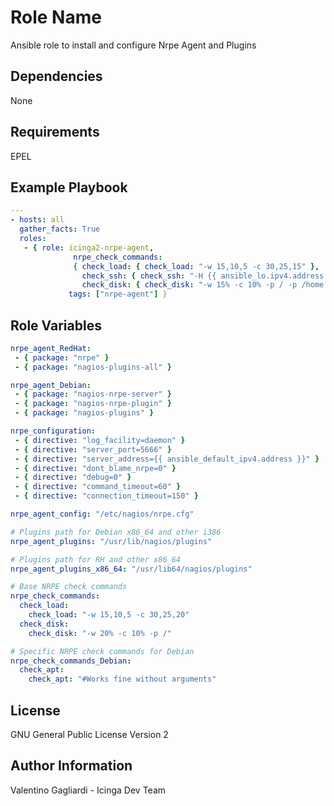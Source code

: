 Role Name
========

Ansible role to install and configure Nrpe Agent and Plugins

Dependencies
------------

None

Requirements
------------

EPEL

Example Playbook
-------------------------

```yaml
---
- hosts: all
  gather_facts: True
  roles:
   - { role: icinga2-nrpe-agent,
              nrpe_check_commands:
              { check_load: { check_load: "-w 15,10,5 -c 30,25,15" },
                check_ssh: { check_ssh: "-H {{ ansible_lo.ipv4.address }} -p {{ ansible_ssh_port }}" },
                check_disk: { check_disk: "-w 15% -c 10% -p / -p /home -p /tmp", }},
             tags: ["nrpe-agent"] }
```

Role Variables
--------------

```yaml
nrpe_agent_RedHat:
 - { package: "nrpe" }
 - { package: "nagios-plugins-all" }

nrpe_agent_Debian:
 - { package: "nagios-nrpe-server" }
 - { package: "nagios-nrpe-plugin" }
 - { package: "nagios-plugins" }

nrpe_configuration:
 - { directive: "log_facility=daemon" }
 - { directive: "server_port=5666" }
 - { directive: "server_address={{ ansible_default_ipv4.address }}" }
 - { directive: "dont_blame_nrpe=0" }
 - { directive: "debug=0" }
 - { directive: "command_timeout=60" }
 - { directive: "connection_timeout=150" }

nrpe_agent_config: "/etc/nagios/nrpe.cfg"

# Plugins path for Debian x86_64 and other i386
nrpe_agent_plugins: "/usr/lib/nagios/plugins"

# Plugins path for RH and other x86_64
nrpe_agent_plugins_x86_64: "/usr/lib64/nagios/plugins"

# Base NRPE check commands
nrpe_check_commands:
  check_load:
    check_load: "-w 15,10,5 -c 30,25,20"
  check_disk:
    check_disk: "-w 20% -c 10% -p /"

# Specific NRPE check commands for Debian
nrpe_check_commands_Debian:
  check_apt:
    check_apt: "#Works fine without arguments"
```

License
-------

GNU General Public License Version 2

Author Information
------------------

Valentino Gagliardi - Icinga Dev Team
